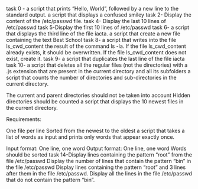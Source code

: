 task 0 - a script that prints “Hello, World”, followed by a new line to the standard output.
a script that displays a confused smiley
task 2- Display the content of the /etc/passwd file.
task 4- Display the last 10 lines of /etc/passwd
task 5-Display the first 10 lines of /etc/passwd
 task 6- a script that displays the third line of the file iacta.
a script that create a new file containing the text Best School 
 task 8- a script that writes into the file ls_cwd_content the result of the command ls -la. If the file ls_cwd_content already exists, it should be overwritten. If the file ls_cwd_content does not exist, create it. 
 task 9- a script that duplicates the last line of the file iacta 
task 10- a script that deletes all the regular files (not the directories) with a .js extension that are present in the current directory and all its subfolders
a script that counts the number of directories and sub-directories in the current directory.

The current and parent directories should not be taken into account
Hidden directories should be counted
a script that displays the 10 newest files in the current directory.

Requirements:

One file per line
Sorted from the newest to the oldest
a script that takes a list of words as input and prints only words that appear exactly once.

Input format: One line, one word
Output format: One line, one word
Words should be sorted
task 14-Display lines containing the pattern “root” from the file /etc/passwd
Display the number of lines that contain the pattern “bin” in the file /etc/passwd
Display lines containing the pattern “root” and 3 lines after them in the file /etc/passwd.
Display all the lines in the file /etc/passwd that do not contain the pattern “bin”.
